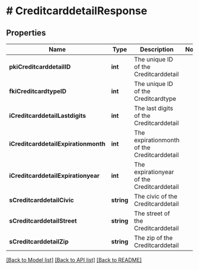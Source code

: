 # # CreditcarddetailResponse

## Properties

Name | Type | Description | Notes
------------ | ------------- | ------------- | -------------
**pkiCreditcarddetailID** | **int** | The unique ID of the Creditcarddetail |
**fkiCreditcardtypeID** | **int** | The unique ID of the Creditcardtype |
**iCreditcarddetailLastdigits** | **int** | The last digits of the Creditcarddetail |
**iCreditcarddetailExpirationmonth** | **int** | The expirationmonth of the Creditcarddetail |
**iCreditcarddetailExpirationyear** | **int** | The expirationyear of the Creditcarddetail |
**sCreditcarddetailCivic** | **string** | The civic of the Creditcarddetail |
**sCreditcarddetailStreet** | **string** | The street of the Creditcarddetail |
**sCreditcarddetailZip** | **string** | The zip of the Creditcarddetail |

[[Back to Model list]](../../README.md#models) [[Back to API list]](../../README.md#endpoints) [[Back to README]](../../README.md)
